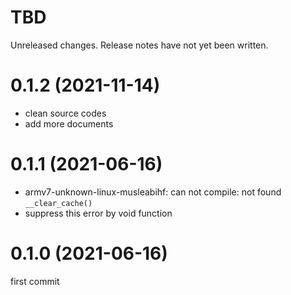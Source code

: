 TBD
===
Unreleased changes. Release notes have not yet been written.

0.1.2 (2021-11-14)
=====

* clean source codes
* add more documents

0.1.1 (2021-06-16)
=====

* armv7-unknown-linux-musleabihf: can not compile: not found `__clear_cache()`
* suppress this error by void function

0.1.0 (2021-06-16)
=====

first commit
